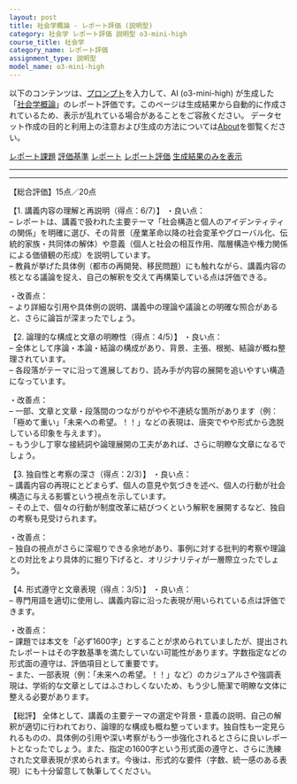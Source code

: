```yaml
---
layout: post
title: 社会学概論 - レポート評価 (説明型)
category: 社会学 レポート評価 説明型 o3-mini-high
course_title: 社会学
category_name: レポート評価
assignment_type: 説明型
model_name: o3-mini-high
---
```


以下のコンテンツは、[プロンプト](https://github.com/takedatoshiyuki/synthetic_assignments/tree/main/generated/社会学/o3-mini-high/prompt_レポート評価-説明型.md)を入力して、AI (o3-mini-high) が生成した「[社会学概論](/contents/社会学/)」のレポート評価です。このページは生成結果から自動的に作成されているため、表示が乱れている場合があることをご容赦ください。
データセット作成の目的と利用上の注意および生成の方法については[About](/About)を御覧ください。

[レポート課題](../レポート課題-説明型)
[評価基準](../評価基準-説明型)
[レポート](../レポート-説明型)
[レポート評価](../レポート評価-説明型)
[生成結果のみを表示](https://github.com/takedatoshiyuki/synthetic_assignments/tree/main/generated/社会学/o3-mini-high/レポート評価-説明型.md)
  

***
***
  
【総合評価】15点／20点

【1. 講義内容の理解と再説明（得点：6/7）】
・良い点：  
– レポートは、講義で扱われた主要テーマ「社会構造と個人のアイデンティティの関係」を明確に選び、その背景（産業革命以降の社会変革やグローバル化、伝統的家族・共同体の解体）や意義（個人と社会の相互作用、階層構造や権力関係による価値観の形成）を説明しています。  
– 教員が挙げた具体例（都市の再開発、移民問題）にも触れながら、講義内容の核となる議論を捉え、自己の解釈を交えて再構築している点は評価できる。

・改善点：  
– より詳細な引用や具体例の説明、講義中の理論や議論との明確な照合があると、さらに論旨が深まったでしょう。  

【2. 論理的な構成と文章の明瞭性（得点：4/5）】
・良い点：  
– 全体として序論・本論・結論の構成があり、背景、主張、根拠、結論が概ね整理されています。  
– 各段落がテーマに沿って進展しており、読み手が内容の展開を追いやすい構造になっています。

・改善点：  
– 一部、文章と文章・段落間のつながりがやや不連続な箇所があります（例：「極めて重い」「未来への希望。！！」などの表現は、唐突でやや形式から逸脱している印象を与えます）。  
– もう少し丁寧な接続詞や論理展開の工夫があれば、さらに明瞭な文章になるでしょう。

【3. 独自性と考察の深さ（得点：2/3）】
・良い点：  
– 講義内容の再現にとどまらず、個人の意見や気づきを述べ、個人の行動が社会構造に与える影響という視点を示しています。  
– その上で、個々の行動が制度改革に結びつくという解釈を展開するなど、独自の考察も見受けられます。

・改善点：  
– 独自の視点がさらに深堀りできる余地があり、事例に対する批判的考察や理論との対比をより具体的に掘り下げると、オリジナリティが一層際立ったでしょう。

【4. 形式遵守と文章表現（得点：3/5）】
・良い点：  
– 専門用語を適切に使用し、講義内容に沿った表現が用いられている点は評価できます。

・改善点：  
– 課題では本文を「必ず1600字」とすることが求められていましたが、提出されたレポートはその字数基準を満たしていない可能性があります。字数指定などの形式面の遵守は、評価項目として重要です。  
– また、一部表現（例：「未来への希望。！！」など）のカジュアルさや強調表現は、学術的な文章としてはふさわしくないため、もう少し簡潔で明瞭な文体に整える必要があります。

【総評】
全体として、講義の主要テーマの選定や背景・意義の説明、自己の解釈が適切に行われており、論理的な構成も概ね整っています。独自性も一定見られるものの、具体例の引用や深い考察がもう一歩強化されるとさらに良いレポートとなったでしょう。また、指定の1600字という形式面の遵守と、さらに洗練された文章表現が求められます。今後は、形式的な要件（字数、統一感のある表現）にも十分留意して執筆してください。
